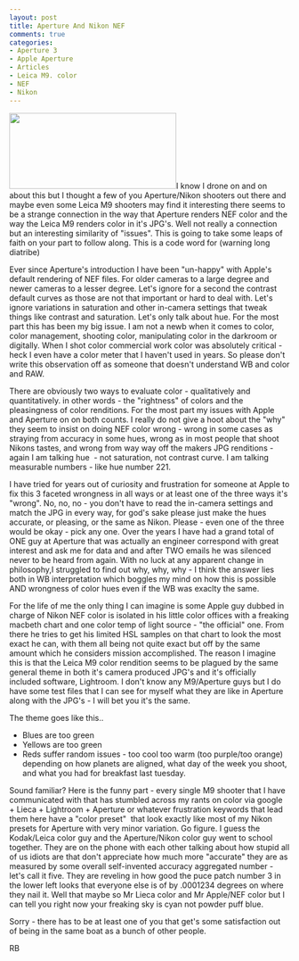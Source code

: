 ```yaml
---
layout: post
title: Aperture And Nikon NEF
comments: true
categories:
- Aperture 3
- Apple Aperture
- Articles
- Leica M9. color
- NEF
- Nikon
---
```

<a rel="prettyPhoto" href="http://photo.rwboyer.com/wp-content/uploads/2010/08/DSC_9596-Land-Version-2.jpg"><img class="alignleft size-medium wp-image-2263" title="DSC_9596 Land - Version 2" src="http://photo.rwboyer.com/wp-content/uploads/2010/08/DSC_9596-Land-Version-2-300x136.jpg" alt="" width="300" height="136" /></a>I know I drone on and on about this but I thought a few of you Aperture/Nikon shooters out there and maybe even some Leica M9 shooters may find it interesting there seems to be a strange connection in the way that Aperture renders NEF color and the way the Leica M9 renders color in it's JPG's. Well not really a connection but an interesting similarity of "issues". This is going to take some leaps of faith on your part to follow along. This is a code word for (warning long diatribe)

Ever since Aperture's introduction I have been "un-happy" with Apple's default rendering of NEF files. For older cameras to a large degree and newer cameras to a lesser degree. Let's ignore for a second the contrast default curves as those are not that important or hard to deal with. Let's ignore variations in saturation and other in-camera settings that tweak things like contrast and saturation. Let's only talk about hue. For the most part this has been my big issue. I am not a newb when it comes to color, color management, shooting color, manipulating color in the darkroom or digitally. When I shot color commercial work color was absolutely critical - heck I even have a color meter that I haven't used in years. So please don't write this observation off as someone that doesn't understand WB and color and RAW.

There are obviously two ways to evaluate color - qualitatively and quantitatively. in other words - the "rightness" of colors and the pleasingness of color renditions. For the most part my issues with Apple and Aperture on on both counts. I really do not give a hoot about the "why" they seem to insist on doing NEF color wrong - wrong in some cases as straying from accuracy in some hues, wrong as in most people that shoot Nikons tastes, and wrong from way way off the makers JPG renditions - again I am talking hue  - not saturation, not contrast curve. I am talking measurable numbers - like hue number 221.

I have tried for years out of curiosity and frustration for someone at Apple to fix this 3 faceted wrongness in all ways or at least one of the three ways it's "wrong". No, no, no - you don't have to read the in-camera settings and match the JPG in every way, for god's sake please just make the hues accurate, or pleasing, or the same as Nikon. Please - even one of the three would be okay - pick any one. Over the years I have had a grand total of ONE guy at Aperture that was actually an engineer correspond with great interest and ask me for data and and after TWO emails he was silenced never to be heard from again. With no luck at any apparent change in philosophy,I struggled to find out why, why, why - I think the answer lies both in WB interpretation which boggles my mind on how this is possible AND wrongness of color hues even if the WB was exaclty the same.

For the life of me the only thing I can imagine is some Apple guy dubbed in charge of Nikon NEF color is isolated in his little color offices with a freaking macbeth chart and one color temp of light source - "the official" one. From there he tries to get his limited HSL samples on that chart to look the most exact he can, with them all being not quite exact but off by the same amount which he considers mission accomplished. The reason I imagine this is that the Leica M9 color rendition seems to be plagued by the same general theme in both it's camera produced JPG's and it's officially included software, Lightroom. I don't know any M9/Aperture guys but I do have some test files that I can see for myself what they are like in Aperture along with the JPG's - I will bet you it's the same.

The theme goes like this..
<ul>
	<li>Blues are too green</li>
	<li>Yellows are too green</li>
	<li>Reds suffer random issues - too cool too warm (too purple/too orange) depending on how planets are aligned, what day of the week you shoot, and what you had for breakfast last tuesday.</li>
</ul>
Sound familiar? Here is the funny part - every single M9 shooter that I have communicated with that has stumbled across my rants on color via google + Lieca + Lightroom + Aperture or whatever frustration keywords that lead them here have a "color preset"  that look exactly like most of my Nikon presets for Aperture with very minor variation. Go figure. I guess the Kodak/Leica color guy and the Aperture/Nikon color guy went to school together. They are on the phone with each other talking about how stupid all of us idiots are that don't appreciate how much more "accurate" they are as measured by some overall self-invented accuracy aggregated number - let's call it five. They are reveling in how good the puce patch number 3 in the lower left looks that everyone else is of by .0001234 degrees on where they nail it. Well that maybe so Mr Lieca color and Mr Apple/NEF color but I can tell you right now your freaking sky is cyan not powder puff blue.

Sorry - there has to be at least one of you that get's some satisfaction out of being in the same boat as a bunch of other people.

RB